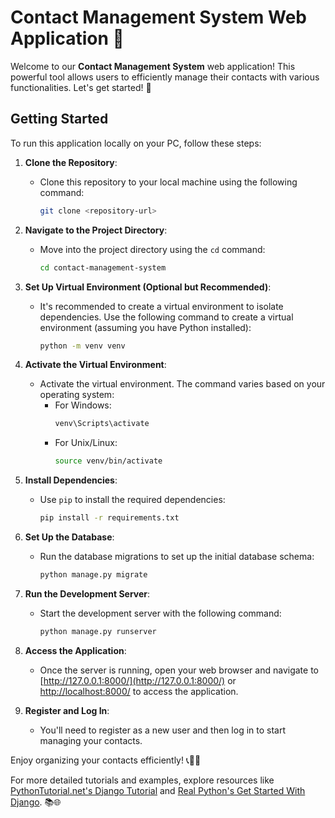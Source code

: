 # Contact Management System Web Application 📇

Welcome to our **Contact Management System** web application! This powerful tool allows users to efficiently manage their contacts with various functionalities. Let's get started! 🚀

## Getting Started

To run this application locally on your PC, follow these steps:

1. **Clone the Repository**:
   - Clone this repository to your local machine using the following command:
     ```bash
     git clone <repository-url>
     ```

2. **Navigate to the Project Directory**:
   - Move into the project directory using the `cd` command:
     ```bash
     cd contact-management-system
     ```

3. **Set Up Virtual Environment (Optional but Recommended)**:
   - It's recommended to create a virtual environment to isolate dependencies. Use the following command to create a virtual environment (assuming you have Python installed):
     ```bash
     python -m venv venv
     ```

4. **Activate the Virtual Environment**:
   - Activate the virtual environment. The command varies based on your operating system:
     - For Windows:
       ```bash
       venv\Scripts\activate
       ```
     - For Unix/Linux:
       ```bash
       source venv/bin/activate
       ```

5. **Install Dependencies**:
   - Use `pip` to install the required dependencies:
     ```bash
     pip install -r requirements.txt
     ```

6. **Set Up the Database**:
   - Run the database migrations to set up the initial database schema:
     ```bash
     python manage.py migrate
     ```

7. **Run the Development Server**:
   - Start the development server with the following command:
     ```bash
     python manage.py runserver
     ```

8. **Access the Application**:
   - Once the server is running, open your web browser and navigate to [http://127.0.0.1:8000/](http://127.0.0.1:8000/) or [http://localhost:8000/](http://localhost:8000/) to access the application.

9. **Register and Log In**:
   - You'll need to register as a new user and then log in to start managing your contacts.

Enjoy organizing your contacts efficiently! 📞📧👥

For more detailed tutorials and examples, explore resources like [PythonTutorial.net's Django Tutorial](https://www.pythontutorial.net/django-tutorial/) and [Real Python's Get Started With Django](https://realpython.com/get-started-with-django-1/). 📚🌐

